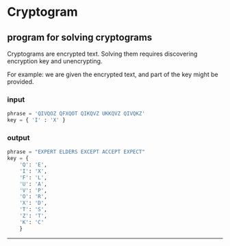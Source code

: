 # Cryptogram #

## program for solving cryptograms ##

Cryptograms are encrypted text. Solving them requires discovering encryption key and unencrypting.

For example: we are given the encrypted text, and part of the key might be provided.

### input ###

```python
phrase = 'QIVQOZ QFXQOT QIKQVZ UKKQVZ QIVQKZ'
key = { 'I' : 'X' }
```

### output ###

```python
phrase = "EXPERT ELDERS EXCEPT ACCEPT EXPECT"
key = {
    'Q': 'E',
    'I': 'X',
    'F': 'L',
    'U': 'A',
    'V': 'P',
    'O': 'R',
    'X': 'D',
    'T': 'S',
    'Z': 'T',
    'K': 'C'
    }
```

----
